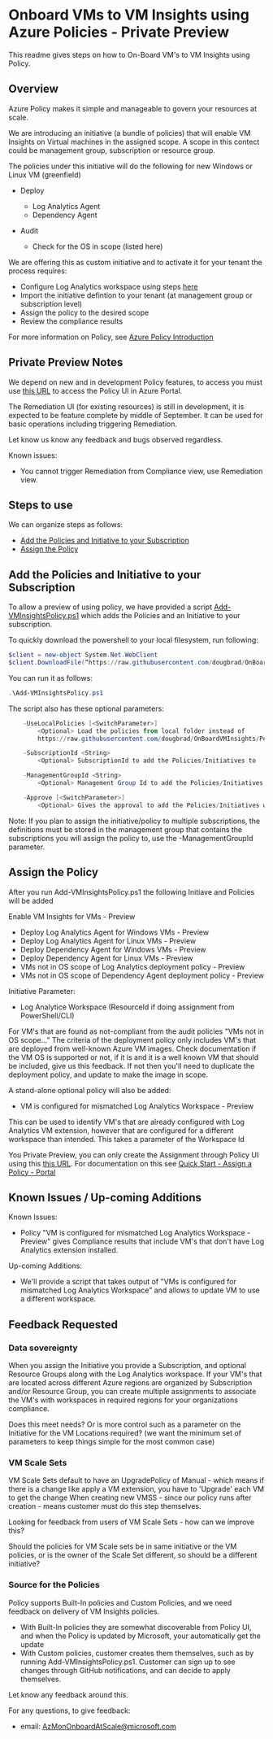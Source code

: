 # Onboard VMs to VM Insights using Azure Policies - Private Preview

This readme gives steps on how to On-Board VM's to VM Insights using Policy. 

## Overview

Azure Policy makes it simple and manageable to govern your resources at scale.

We are introducing an initiative (a bundle of policies) that will enable VM Insights on Virtual machines in the assigned scope. A scope in this contect could be management group, subscription or resource group.

The policies under this initiative will do the following for new Windows or Linux VM (greenfield)
- Deploy
  - Log Analytics Agent
  - Dependency Agent
   
- Audit
  - Check for the OS in scope (listed here)

We are offering this as custom initiative and to activate it for your tenant the process requires: 
- Configure Log Analytics workspace using steps [here](https://github.com/dougbrad/OnBoardVMInsights/blob/master/README.md)
- Import the initiative defintion to your tenant (at management group or subscription level)
- Assign the policy to the desired scope
- Review the compliance results

For more information on Policy, see [Azure Policy Introduction](https://docs.microsoft.com/en-us/azure/azure-policy/azure-policy-introduction)

## Private Preview Notes

We depend on new and in development Policy features, to access you must use [this URL](https://ms.portal.azure.com/?microsoft_azure_policy_remediation=true#blade/Microsoft_Azure_Policy/PolicyMenuBlade/Remediation) to access the Policy UI in Azure Portal.

The Remediation UI (for existing resources) is still in development, it is expected to be feature complete by middle of September. It can be used for basic operations including triggering Remediation.

Let know us know any feedback and bugs observed regardless.

Known issues:
- You cannot trigger Remediation from Compliance view, use Remediation view.

## Steps to use
We can organize steps as follows:
- [Add the Policies and Initiative to your Subscription](#add-the-policies-and-initiative-to-your-subscription)
- [Assign the Policy](#assign-the-policy)

## Add the Policies and Initiative to your Subscription

To allow a preview of using policy, we have provided a script [Add-VMInsightsPolicy.ps1](Add-VMInsightsPolicy.ps1) which adds the Policies and an Initiative to your subscription.

To quickly download the powershell to your local filesystem, run following:
```powershell
$client = new-object System.Net.WebClient
$client.DownloadFile(“https://raw.githubusercontent.com/dougbrad/OnBoardVMInsights/Policy/Policy/Add-VMInsightsPolicy.ps1”,“Add-VMInsightsPolicy.ps1”) 
``` 

You can run it as follows:
```powershell
.\Add-VMInsightsPolicy.ps1
```
The script also has these optional parameters:
```powershell
    -UseLocalPolicies [<SwitchParameter>]
        <Optional> Load the policies from local folder instead of
        https://raw.githubusercontent.com/dougbrad/OnBoardVMInsights/Policy/Policy/

    -SubscriptionId <String>
        <Optional> SubscriptionId to add the Policies/Initiatives to

    -ManagementGroupId <String>
        <Optional> Management Group Id to add the Policies/Initiatives to

    -Approve [<SwitchParameter>]
        <Optional> Gives the approval to add the Policies/Initiatives without any prompt
```

Note: If you plan to assign the initiative/policy to multiple subscriptions, the definitions must be stored in the management group that contains the subscriptions you will assign the policy to, use the -ManagementGroupId parameter.

## Assign the Policy
After you run Add-VMInsightsPolicy.ps1 the following Initiave and Policies will be added 

Enable VM Insights for VMs - Preview
- Deploy Log Analytics Agent for Windows VMs - Preview
- Deploy Log Analytics Agent for Linux VMs - Preview
- Deploy Dependency Agent for Windows VMs - Preview
- Deploy Dependency Agent for Linux VMs - Preview
- VMs not in OS scope of Log Analytics deployment policy - Preview
- VMs not in OS scope of Dependency Agent deployment policy - Preview

Initiative Parameter:
- Log Analytice Workspace (ResourceId if doing assignment from PowerShell/CLI)

For VM's that are found as not-compliant from the audit policies "VMs not in OS scope..."
The criteria of the deployment policy only includes VM's that are deployed from well-known Azure VM images.
Check documentation if the VM OS is supported or not, if it is and it is a well known VM that should be included, give us this feedback. If not then you'll need to duplicate the deployment policy, and update to make the image in scope.

A stand-alone optional policy will also be added:
- VM is configured for mismatched Log Analytics Workspace - Preview

This can be used to identify VM's that are already configured with Log Analytics VM extension, however that are configured for a different workspace than intended.
This takes a parameter of the Workspace Id

You Private Preview, you can only create the Assignment through Policy UI using this [this URL](https://ms.portal.azure.com/?microsoft_azure_policy_remediation=true#blade/Microsoft_Azure_Policy/PolicyMenuBlade/Remediation). For documentation on this see [Quick Start - Assign a Policy - Portal](https://docs.microsoft.com/en-us/azure/azure-policy/assign-policy-definition)

## Known Issues / Up-coming Additions

Known Issues:
- Policy "VM is configured for mismatched Log Analytics Workspace - Preview" gives Compliance results that include VM's that don't have Log Analytics extension installed.

Up-coming Additions:
- We'll provide a script that takes output of "VMs is configured for mismatched Log Analytics Workspace" and allows to update VM to use a different workspace.

## Feedback Requested

### Data sovereignty
When you assign the Initiative you provide a Subscription, and optional Resource Groups along with the Log Analytics workspace.
If your VM's that are located across different Azure regions are organized by Subscription and/or Resource Group, you can create multiple assignments to associate the VM's with workspaces in required regions for your organizations compliance.

Does this meet needs? Or is more control such as a parameter on the Initiative for the VM Locations required? (we want the minimum set of parameters to keep things simple for the most common case)

### VM Scale Sets
VM Scale Sets default to have an UpgradePolicy of Manual - which means if there is a change like apply a VM extension, you have to 'Upgrade' each VM to get the change
When creating new VMSS - since our policy runs after creation - means customer must do this step themselves.

Looking for feedback from users of VM Scale Sets - how can we improve this?

Should the policies for VM Scale sets be in same initiative or the VM policies, or is the owner of the Scale Set different, so should be a different initiative?

### Source for the Policies
Policy supports Built-In policies and Custom Policies, and we need feedback on delivery of VM Insights policies.
- With Built-In policies they are somewhat discoverable from Policy UI, and when the Policy is updated by Microsoft, your automatically get the update
- With Custom policies, customer creates them themselves, such as by running Add-VMInsightsPolicy.ps1. Customer can sign up to see changes through GitHub notifications, and can decide to apply themselves.

Let know any feedback around this.

For any questions, to give feedback:
* email: AzMonOnboardAtScale@microsoft.com

